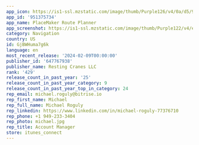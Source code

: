 ```yaml
---
app_icon: https://is1-ssl.mzstatic.com/image/thumb/Purple126/v4/0a/d5/95/0ad5951e-c9cc-4d95-e430-eceef22d2c82/AppIcon-0-0-1x_U007emarketing-0-6-0-85-220.png/1024x1024bb.png
app_id: '951375734'
app_name: PlaceMaker Route Planner
app_screenshot: https://is1-ssl.mzstatic.com/image/thumb/Purple122/v4/ed/d0/85/edd0859a-fae1-eed9-27ff-a7e475813e43/3b55085e-6e33-4932-b358-c0a2fce30e4d_customize_stop_color.png/1242x2688bb.png
category: Navigation
country: US
id: GjBWHuma7g6k
language: en
most_recent_release: '2024-02-09T00:00:00'
publisher_id: '647767938'
publisher_name: Resting Cranes LLC
rank: '429'
release_count_in_past_year: '25'
release_count_in_past_year_category: 9
release_count_in_past_year_top_in_category: 24
rep_email: michael.roguly@bitrise.io
rep_first_name: Michael
rep_full_name: Michael Roguly
rep_linkedin: https://www.linkedin.com/in/michael-roguly-77376710
rep_phone: +1 949-233-3404
rep_photo: michael.jpg
rep_title: Account Manager
store: itunes_connect
---
```

